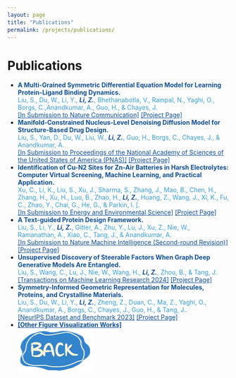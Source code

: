 ```yaml
---
layout: page
title: "Publications"
permalink: /projects/publications/
---
```


<!-- Wrap the entire content in a project-container div -->
<div class="project-container">

  <h1 class="project-title">Publications</h1>

  <ul class="publication-list">
    <!-- Publication 6 -->
    <li>
      <span style="color: #104f95; font-weight: bold;">A Multi-Grained Symmetric Differential Equation Model for Learning Protein-Ligand Binding Dynamics. </span><br>
      <span style="color: #389cd5;"> Liu, S., Du, W., Li, Y., </span><span style="color: #104f95; font-weight: bold; font-style: italic;">Li, Z.</span><span style="color: #389cd5;">, Bhethanabotla, V., Rampal, N., Yaghi, O., Borgs, C.,Anandkumar, A., Guo, H., & Chayes, J. <span><br>
      <a href="https://arxiv.org/abs/2306.09375" style="color: #104f95; text-decoration: underline;">[In Submission to Nature Communication]</a>
      <a href="/projects/project_page/#publication6" style="color: #104f95; text-decoration: underline;">[Project Page]</a>
    <!-- Publication 5 -->
    <li> 
      <span style="color: #104f95; font-weight: bold;">Manifold-Constrained Nucleus-Level Denoising Diffusion Model for Structure-Based Drug Design. </span><br>
      <span style="color: #389cd5;"> Liu, S., Yan, D., Du, W., Liu, W., </span><span style="color: #104f95; font-weight: bold; font-style: italic;">Li, Z.</span><span style="color: #389cd5;">, Guo, H., Borgs, C., Chayes, J., & Anandkumar, A. </span><br>
      <a href="https://arxiv.org/abs/2306.09375" style="color: #104f95; text-decoration: underline;">[In Submission to Proceedings of the National Academy of Sciences of the United States of America (PNAS)]</a>
      <a href="/projects/project_page/#publication5" style="color: #104f95; text-decoration: underline;">[Project Page]</a>
    </li>
    <!-- Publication 4 -->
    <li>
      <span style="color: #104f95; font-weight: bold;">Identification of Cu-N2 Sites for Zn-Air Batteries in Harsh Electrolytes: Computer Virtual Screening, Machine Learning, and Practical Application.</span><br> 
      <span style="color: #389cd5;">Xu, C., Li, K., Liu, S., Xu, J., Sharma, S., Zhang, J., Mao, B., Chen, H., Zhang, H., Xu, H., Luo, B., Zhao, H., </span><span style="color: #104f95; font-weight: bold; font-style: italic;">Li, Z.</span><span style="color: #389cd5;">, Huang, Z., Wang, J., Xi, K., Fu, C., Zhao, Y., Chai, G., He, G., & Parkin, I. [.</span><br> 
      <a href="https://linktoenergyenvironmentalscience.com" style="color: #104f95; text-decoration: underline;">[In Submission to Energy and Environmental Science]</a>
      <a href="/projects/project_page/#publication4" style="color: #104f95; text-decoration: underline;">[Project Page]</a>
    </li>
    <!-- Publication 3 -->
    <li>
      <span style="color: #104f95; font-weight: bold;">A Text-guided Protein Design Framework.</span><br> 
      <span style="color: #389cd5;"> Liu, S., Li, Y., </span><span style="color: #104f95; font-weight: bold; font-style: italic;">Li, Z.</span><span style="color: #389cd5;">, Gitter, A., Zhu, Y., Lu, J., Xu, Z., Nie, W., Ramanathan, A., Xiao, C., Tang, J., & Anandkumar, A.  </span><br> 
      <a href="https://arxiv.org/abs/2302.04611" style="color: #104f95; text-decoration: underline;">[In Submission to Nature Machine Intelligence (Second-round Revision)]</a>
      <a href="/projects/project_page/#publication3" style="color: #104f95; text-decoration: underline;">[Project Page]</a>
    </li>
    <!-- Publication 2 -->
    <li>
      <span style="color: #104f95; font-weight: bold;">Unsupervised Discovery of Steerable Factors When Graph Deep Generative Models Are Entangled.</span><br> 
      <span style="color: #389cd5;"> Liu, S., Wang, C., Lu, J., Nie, W., Wang, H., </span><span style="color: #104f95; font-weight: bold; font-style: italic;">Li, Z.</span><span style="color: #389cd5;">, Zhou, B., & Tang, J. </span><br> 
      <a href="https://arxiv.org/abs/2401.17123" style="color: #104f95; text-decoration: underline;">[Transactions on Machine Learning Research 2024]</a>
      <a href="/projects/project_page/#publication2" style="color: #104f95; text-decoration: underline;">[Project Page]</a>
    </li>
    <!-- Publication 1 -->
    <li>
      <span style="color: #104f95; font-weight: bold;">Symmetry-Informed Geometric Representation for Molecules, Proteins, and Crystalline Materials.</span><br> 
      <span style="color: #389cd5;"> Liu, S., Du, W., Li, Y., </span><span style="color: #104f95; font-weight: bold; font-style: italic;">Li, Z.</span><span style="color: #389cd5;">, Zheng, Z., Duan, C., Ma, Z., Yaghi, O., Anandkumar, A., Borgs, C., Chayes, J., Guo, H., & Tang, J.. </span><br> 
      <a href="https://arxiv.org/abs/2306.09375" style="color: #104f95; text-decoration: underline;">[NeurIPS Dataset and Benchmark 2023]</a>
      <a href="/projects/project_page/#publication1" style="color: #104f95; text-decoration: underline;">[Project Page]</a>
    </li>
    <!-- Other Figure Visualization -->
    <li>
      <a href="/projects/project_page/#others" style="color: #104f95; text-decoration: underline; font-weight: bold;">[Other Figure Visualization Works]</a>
    </li>
    
    
 

  <!-- Back to Projects Image Link -->
  <div class="back-to-projects">
      <a href="/projects/">
          <img src="/assets/images/back_button.png" alt="Back to Projects">
      </a>
  </div>


